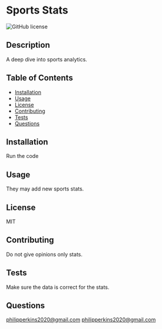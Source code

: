 # Sports Stats
![GitHub license](https://img.shields.io/badge/license-MIT-blue.svg)
## Description
 A deep dive into sports analytics.
## Table of Contents 
* [Installation](#installation) 
* [Usage](#usage)
* [License](#license)
* [Contributing](#contributing)
* [Tests](#tests)
* [Questions](#questions)
## Installation
Run the code
## Usage
They may add new sports stats.
## License
MIT
## Contributing
Do not give opinions only stats.
## Tests
Make sure the data is correct for the stats.

## Questions
philipperkins2020@gmail.com
philipperkins2020@gmail.com
